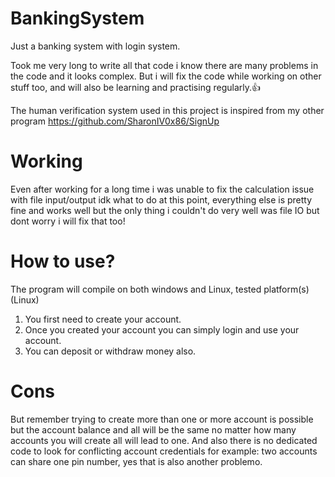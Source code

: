 # BankingSystem
Just a banking system with login system.

  Took me very long to write all that code i know there are many problems in the code and it looks complex.
  But i will fix the code while working on other stuff too, and will also be learning and practising regularly.👍
  
  The human verification system used in this project is inspired from my other program
  https://github.com/SharonIV0x86/SignUp
 
 # Working
 Even after working for a long time i was unable to fix the calculation issue with file input/output idk what to do
 at this point, everything else is pretty fine and works well but the only thing i couldn't do very well was file IO
 but dont worry i will fix that too!
 
 # How to use?
 The program will compile on both windows and Linux, tested platform(s) (Linux)
 
 
 1. You first need to create your account.
 2. Once you created your account you can simply login and use your account.
 3. You can deposit or withdraw money also.

# Cons
But remember trying to create more than one or more account is possible but the account balance and all will
be the same no matter how many accounts you will create all will lead to one.
And also there is no dedicated code to look for conflicting account credentials for example:
two accounts can share one pin number, yes that is also another problemo.
